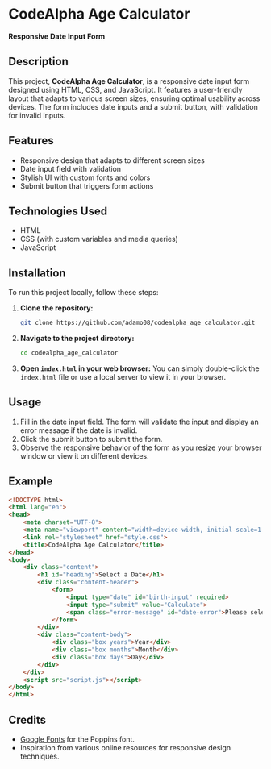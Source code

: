 
# CodeAlpha Age Calculator

**Responsive Date Input Form**

## Description

This project, **CodeAlpha Age Calculator**, is a responsive date input form designed using HTML, CSS, and JavaScript. It features a user-friendly layout that adapts to various screen sizes, ensuring optimal usability across devices. The form includes date inputs and a submit button, with validation for invalid inputs.

## Features

- Responsive design that adapts to different screen sizes
- Date input field with validation
- Stylish UI with custom fonts and colors
- Submit button that triggers form actions

## Technologies Used

- HTML
- CSS (with custom variables and media queries)
- JavaScript

## Installation

To run this project locally, follow these steps:

1. **Clone the repository:**
   ```bash
   git clone https://github.com/adamo08/codealpha_age_calculator.git
   ```

2. **Navigate to the project directory:**
   ```bash
   cd codealpha_age_calculator
   ```

3. **Open `index.html` in your web browser:**
   You can simply double-click the `index.html` file or use a local server to view it in your browser.

## Usage

1. Fill in the date input field. The form will validate the input and display an error message if the date is invalid.
2. Click the submit button to submit the form.
3. Observe the responsive behavior of the form as you resize your browser window or view it on different devices.

## Example

```html
<!DOCTYPE html>
<html lang="en">
<head>
    <meta charset="UTF-8">
    <meta name="viewport" content="width=device-width, initial-scale=1.0">
    <link rel="stylesheet" href="style.css">
    <title>CodeAlpha Age Calculator</title>
</head>
<body>
    <div class="content">
        <h1 id="heading">Select a Date</h1>
        <div class="content-header">
            <form>
                <input type="date" id="birth-input" required>
                <input type="submit" value="Calculate">
                <span class="error-message" id="date-error">Please select a valid date</span>
            </form>
        </div>
        <div class="content-body">
            <div class="box years">Year</div>
            <div class="box months">Month</div>
            <div class="box days">Day</div>
        </div>
    </div>
    <script src="script.js"></script>
</body>
</html>
```

## Credits

- [Google Fonts](https://fonts.google.com/) for the Poppins font.
- Inspiration from various online resources for responsive design techniques.
